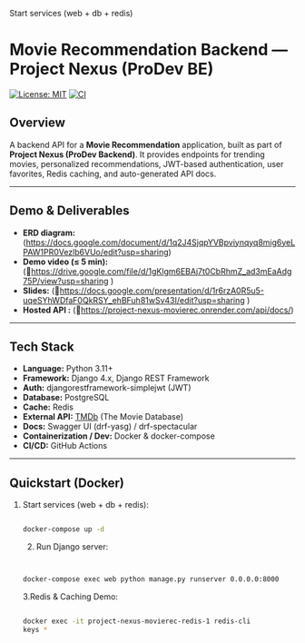 Start services (web + db + redis)

# Movie Recommendation Backend — Project Nexus (ProDev BE)

[![License: MIT](https://img.shields.io/badge/License-MIT-blue.svg)]()
[![CI](https://img.shields.io/badge/CI-GitHub%20Actions-lightgrey.svg)]()

## Overview

A backend API for a **Movie Recommendation** application, built as part of **Project Nexus (ProDev Backend)**.
It provides endpoints for trending movies, personalized recommendations, JWT-based authentication, user favorites, Redis caching, and auto-generated API docs.

---

## Demo & Deliverables

- **ERD diagram:** (https://docs.google.com/document/d/1q2J4SjqpYVBpviynqyq8mig6yeLPAW1PR0Vezlb6VUo/edit?usp=sharing)
- **Demo video (≤ 5 min):** (🔗https://drive.google.com/file/d/1gKlgm6EBAj7t0CbRhmZ_ad3mEaAdg75P/view?usp=sharing )
- **Slides:** (🔗https://docs.google.com/presentation/d/1r6rzA0R5u5-uqeSYhWDfaF0QkRSY_ehBFuh81wSv43I/edit?usp=sharing )
- **Hosted API :** (🔗https://project-nexus-movierec.onrender.com/api/docs/)

---

## Tech Stack

- **Language:** Python 3.11+
- **Framework:** Django 4.x, Django REST Framework
- **Auth:** djangorestframework-simplejwt (JWT)
- **Database:** PostgreSQL
- **Cache:** Redis
- **External API:** [TMDb](https://www.themoviedb.org/) (The Movie Database)
- **Docs:** Swagger UI (drf-yasg) / drf-spectacular
- **Containerization / Dev:** Docker & docker-compose
- **CI/CD:** GitHub Actions

---

## Quickstart (Docker)

1. Start services (web + db + redis):

   ```bash

   docker-compose up -d

   ```
   2. Run Django server:

   ```bash


   docker-compose exec web python manage.py runserver 0.0.0.0:8000

   ```
   3.Redis & Caching Demo:

   ```bash

   docker exec -it project-nexus-movierec-redis-1 redis-cli
   keys *


   ```

